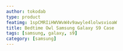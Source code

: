 ```yaml
---
author: tokodab
type: product
featimg: 1spCMRIiHWVWvW4v9awyle4lolwsvioaW
title: Bedtime Owl Samsung Galaxy S9 Case
tags: [samsung, galaxy, s9]
category: [samsung]
---
```

